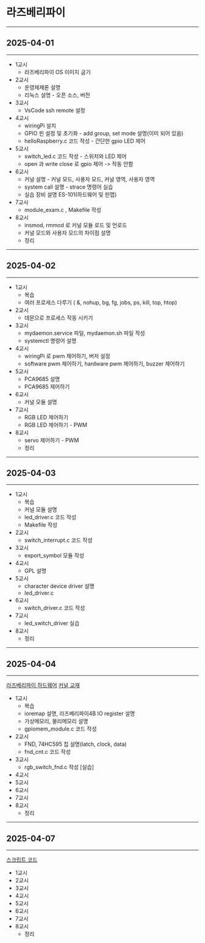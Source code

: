 # 라즈베리파이

---

## 2025-04-01

---

- 1교시
  - 라즈베리파이 OS 이미지 굽기
- 2교시
  - 운영체제론 설명
  - 리눅스 설명 - 오픈 소스, 버전
- 3교시
  - VsCode ssh remote 설정
- 4교시
  - wiringPi 설치
  - GPIO 핀 설정 및 초기화 - add group, set mode 설명(이미 되어 있음)
  - helloRaspberry.c 코드 작성 - 간단한 gpio LED 제어
- 5교시
  - switch_led.c 코드 작성 - 스위치와 LED 제어
  - open 과 write close 로 gpio 제어 -> 작동 안함
- 6교시
  - 커널 설명 - 커널 모드, 사용자 모드, 커널 영역, 사용자 영역
  - system call 설명 - strace 명령어 실습
  - 실습 장비 설명 ES-101(하드웨어 및 핀맵)
- 7교시
  - module_exam.c , Makefile 작성
- 8교시
  - insmod, rmmod 로 커널 모듈 로드 및 언로드
  - 커널 모드와 사용자 모드의 차이점 설명
  - 정리

---

## 2025-04-02

---

- 1교시
  - 복습
  - 여러 프로세스 다루기 ( &, nohup, bg, fg, jobs, ps, kill, top, htop)
- 2교시
  - 데몬으로 프로세스 작동 시키기
- 3교시
  - mydaemon.service 파일, mydaemon.sh 파일 작성
  - systemctl 명령어 설명
- 4교시
  - wiringPi 로 pwm 제어하기, 버저 설정
  - software pwm 제어하기, hardware pwm 제어하기, buzzer 제어하기
- 5교시
  - PCA9685 설명
  - PCA9685 제어하기
- 6교시
  - 커널 모듈 설명
- 7교시
  - RGB LED 제어하기
  - RGB LED 제어하기 - PWM
- 8교시
  - servo 제어하기 - PWM
  - 정리

---

## 2025-04-03

---

- 1교시
  - 복습
  - 커널 모듈 설명
  - led_driver.c 코드 작성
  - Makefile 작성
- 2교시
  - switch_interrupt.c 코드 작성
- 3교시
  - export_symbol 모듈 작성
- 4교시
  - GPL 설명
- 5교시
  - character device driver 설명
  - led_driver.c
- 6교시
  - switch_driver.c 코드 작성
- 7교시
  - led_switch_driver 실습
- 8교시
  - 정리

---

## 2025-04-04

---
[라즈베리파이 하드웨어](https://www.raspberrypi.com/documentation/computers/raspberry-pi.html)
[커널 교재](https://sysprog21.github.io/lkmpg/#sticking-your-head-inside-a-large-carnivore)
- 1교시
  - 복습
  - ioremap 설명, 라즈베리파이4B IO register 설명
  - 가상메모리, 물리메모리 설명
  - gpiomem_module.c 코드 작성
- 2교시
  - FND, 74HC595 칩 설명(latch, clock, data)
  - fnd_cnt.c 코드 작성
- 3교시
  - rgb_switch_fnd.c 작성 [실습]
- 4교시
- 5교시
- 6교시
- 7교시
- 8교시
  - 정리

---

## 2025-04-07

---
[스크립트 코드](https://www.freecodecamp.org/news/bash-scripting-tutorial-linux-shell-script-and-command-line-for-beginners/?utm_source=chatgpt.com)
- 1교시
- 2교시
- 3교시
- 4교시
- 5교시
- 6교시
- 7교시
- 8교시
  - 정리
